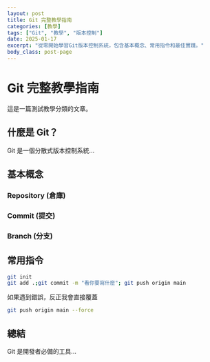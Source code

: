 ```yaml
---
layout: post
title: Git 完整教學指南
categories: [教學]
tags: ["Git", "教學", "版本控制"]
date: 2025-01-17
excerpt: "從零開始學習Git版本控制系統，包含基本概念、常用指令和最佳實踐。"
body_class: post-page
---
```


# Git 完整教學指南

這是一篇測試教學分類的文章。

## 什麼是 Git？

Git 是一個分散式版本控制系統...

## 基本概念

### Repository (倉庫)
### Commit (提交)
### Branch (分支)

## 常用指令

```bash
git init
git add .;git commit -m "看你要寫什麼"; git push origin main
```

如果遇到錯誤，反正我會直接覆蓋
```bash
git push origin main --force
```

## 總結

Git 是開發者必備的工具...
